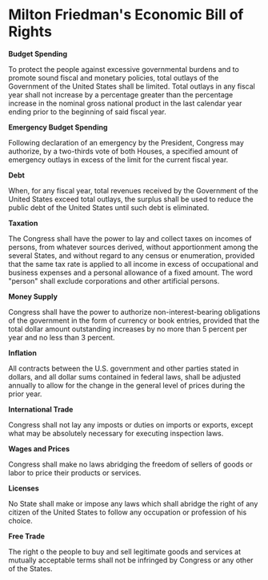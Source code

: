 # Milton Friedman's Economic Bill of Rights

**Budget Spending**

To protect the people against excessive governmental burdens and to promote sound fiscal and monetary policies, total outlays of the Government of the United States shall be limited. Total outlays in any fiscal year shall not increase by a percentage greater than the percentage increase in the nominal gross national product in the last calendar year ending prior to the beginning of said fiscal year.

**Emergency Budget Spending**

Following declaration of an emergency by the President, Congress may authorize, by a two-thirds vote of both Houses, a specified amount of emergency outlays in excess of the limit for the current fiscal year.

**Debt**

When, for any fiscal year, total revenues received by the Government of the United States exceed total outlays, the surplus shall be used to reduce the public debt of the United States until such debt is eliminated.

**Taxation**

The Congress shall have the power to lay and collect taxes on incomes of persons, from whatever sources derived, without apportionment among the several States, and without regard to any census or enumeration, provided that the same tax rate is applied to all income in excess of occupational and business expenses and a personal allowance of a fixed amount. The word "person" shall exclude corporations and other artificial persons.

**Money Supply**

Congress shall have the power to authorize non-interest-bearing obligations of the government in the form of currency or book entries, provided that the total dollar amount outstanding increases by no more than 5 percent per year and no less than 3 percent.

**Inflation**

All contracts between the U.S. government and other parties stated in dollars, and all dollar sums contained in federal laws, shall be adjusted annually to allow for the change in the general level of prices during the prior year.

**International Trade**

Congress shall not lay any imposts or duties on imports or exports, except what may be absolutely necessary for executing inspection laws.

**Wages and Prices**

Congress shall make no laws abridging the freedom of sellers of goods or labor to price their products or services.

**Licenses**

No State shall make or impose any laws which shall abridge the right of any citizen of the United States to follow any occupation or profession of his choice.

**Free Trade**

The right o the people to buy and sell legitimate goods and services at mutually acceptable terms shall not be infringed by Congress or any other of the States.
